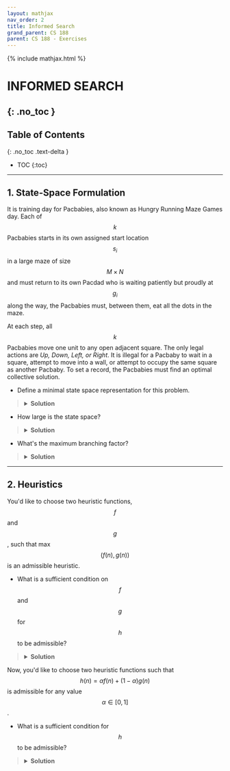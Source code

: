 ```yaml
---
layout: mathjax
nav_order: 2
title: Informed Search
grand_parent: CS 188
parent: CS 188 - Exercises
---
```

{% include mathjax.html %}

# INFORMED SEARCH
{: .no_toc }
---

## Table of Contents
{: .no_toc .text-delta }
- TOC
{:toc}


---
<!-- EXERCISE 1 -->
## 1. State-Space Formulation

It is training day for Pacbabies, also known as Hungry Running Maze Games day. Each of $$k$$
Pacbabies starts in its own assigned start location $$s_i$$ in a large maze of size $$M \times N$$
and must return to its own Pacdad who is waiting patiently but proudly at $$g_i$$ along the way,
the Pacbabies must, between them, eat all the dots in the maze.

At each step, all $$k$$ Pacbabies move one unit to any open adjacent square. The only legal actions
are *Up, Down, Left, or Right*. It is illegal for a Pacbaby to wait in a square, attempt to move
into a wall, or attempt to occupy the same square as another Pacbaby. To set a record, the
Pacbabies must find an optimal collective solution.


- Define a minimal state space representation for this problem.
> <details>
>     <summary><b>Solution</b></summary>
>     
>     <p>The state space representation should exhaustively collect all possible configurations of
>     world states, taking into account only the elements that could possibly change from one
>     moment to the next.</p>
>
>     For this problem, the world states are the possible configurations of the maze and its
>     elements, and the only elements that could change from moment to moment are:
> 
>     <ul>
>       <li>The (unknown) positions of the food pellets, as they could exist or not, or exist and
>           then stop existing (being eaten)</li>
>       <li>The positions of the Pacbabies as they traverse the maze</li>
>     </ul>
> 
>     Other things like the possible directions of Pacbabies, help create new states but, per se,
>     are not visible world configurations, nor are they variable.
> </details>


- How large is the state space?
> <details>
>     <summary><b>Solution</b></summary>
> 
>     Given the above descriptions:
>     <ul>
>       <li>The food pellets might exist or not exist in each cell of the maze, creating
>           \(2^{mn}\) possible food configurations.</li>
>       <li>The Pacbabies can possibly traverse all cells in the maze of size \(mn\). Since there
>           are \(k\) Pacbabies, there are \(O\pars{(mn)^k}\) Pacbabies' position configurations.</li>
>     </ul>
> 
>     Creating a total of \(O\pars{(mn)^k \, 2^{mn}}\) world configurations.
> </details>


- What's the maximum branching factor?
> <details>
>     <summary><b>Solution</b></summary>
>
>     The branching factor of a search tree is determined by the possible actions that could create
>     new states. Since the only actions available are the Pacbabies' directions, we have an action
>     space of 4, and as we have \(k\) Pacbabies, the branching factor has a size of \(4^k\).
> </details>


---
<!-- EXERCISE 2 -->
## 2. Heuristics

You'd like to choose two heuristic functions, $$f$$ and $$g$$, such that max$$(f(n), g(n))$$ is an
admissible heuristic.


- What is a sufficient condition on $$f$$ and $$g$$ for $$h$$ to be admissible?
> <details>
>     <summary><b>Solution</b></summary>
>
>     Both, \(f\) and \(g\) have to be admissible.
> </details>


Now, you'd like to choose two heuristic functions such that
$$ h(n) = \alpha f(n) + (1 - \alpha) g(n) $$ is admissible for any value $$\alpha \in [0, 1]$$.


- What is a sufficient condition for $$h$$ to be admissible?
> <details>
>     <summary><b>Solution</b></summary>
>
>     Given that \(\alpha \in [0, 1]\), \(h(n)\) can only vary within the bounds of \(f\) and \(g\);
>     so, it is sufficient that both are admissible heuristics.
> </details>
